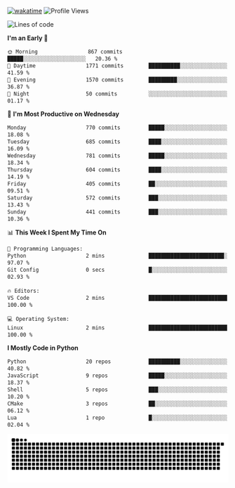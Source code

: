 [![wakatime](https://wakatime.com/badge/user/b920b284-3cde-4cd4-b72e-f7f22d050b16.svg)](https://wakatime.com/@b920b284-3cde-4cd4-b72e-f7f22d050b16)
![Profile Views](http://img.shields.io/badge/Profile%20Views-4586-blue)
<!--START_SECTION:waka-->
![Lines of code](https://img.shields.io/badge/From%20Hello%20World%20I%27ve%20Written-5.1%20million%20lines%20of%20code-blue)

**I'm an Early 🐤** 

```text
🌞 Morning                867 commits         █████░░░░░░░░░░░░░░░░░░░░   20.36 % 
🌆 Daytime                1771 commits        ██████████░░░░░░░░░░░░░░░   41.59 % 
🌃 Evening                1570 commits        █████████░░░░░░░░░░░░░░░░   36.87 % 
🌙 Night                  50 commits          ░░░░░░░░░░░░░░░░░░░░░░░░░   01.17 % 
```
📅 **I'm Most Productive on Wednesday** 

```text
Monday                   770 commits         █████░░░░░░░░░░░░░░░░░░░░   18.08 % 
Tuesday                  685 commits         ████░░░░░░░░░░░░░░░░░░░░░   16.09 % 
Wednesday                781 commits         █████░░░░░░░░░░░░░░░░░░░░   18.34 % 
Thursday                 604 commits         ████░░░░░░░░░░░░░░░░░░░░░   14.19 % 
Friday                   405 commits         ██░░░░░░░░░░░░░░░░░░░░░░░   09.51 % 
Saturday                 572 commits         ███░░░░░░░░░░░░░░░░░░░░░░   13.43 % 
Sunday                   441 commits         ███░░░░░░░░░░░░░░░░░░░░░░   10.36 % 
```


📊 **This Week I Spent My Time On** 

```text
💬 Programming Languages: 
Python                   2 mins              ████████████████████████░   97.07 % 
Git Config               0 secs              █░░░░░░░░░░░░░░░░░░░░░░░░   02.93 % 

🔥 Editors: 
VS Code                  2 mins              █████████████████████████   100.00 % 

💻 Operating System: 
Linux                    2 mins              █████████████████████████   100.00 % 
```

**I Mostly Code in Python** 

```text
Python                   20 repos            ██████████░░░░░░░░░░░░░░░   40.82 % 
JavaScript               9 repos             █████░░░░░░░░░░░░░░░░░░░░   18.37 % 
Shell                    5 repos             ███░░░░░░░░░░░░░░░░░░░░░░   10.20 % 
CMake                    3 repos             ██░░░░░░░░░░░░░░░░░░░░░░░   06.12 % 
Lua                      1 repo              █░░░░░░░░░░░░░░░░░░░░░░░░   02.04 % 
```




<!--END_SECTION:waka-->
![Snake animation](https://raw.githubusercontent.com/timmypidashev/timmypidashev/main/commits.svg)
